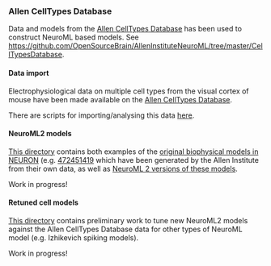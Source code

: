 
### Allen CellTypes Database
 
Data and models from the [Allen CellTypes Database](http://celltypes.brain-map.org/) has been used to 
construct NeuroML based models. See https://github.com/OpenSourceBrain/AllenInstituteNeuroML/tree/master/CellTypesDatabase.

#### Data import 

Electrophysiological data on multiple cell types from the visual cortex of mouse have been made available on the 
[Allen CellTypes Database](http://celltypes.brain-map.org/).

There are scripts for importing/analysing this data [here](https://github.com/OpenSourceBrain/AllenInstituteNeuroML/tree/master/CellTypesDatabase/data).


#### NeuroML2 models

[This directory](https://github.com/OpenSourceBrain/AllenInstituteNeuroML/tree/master/CellTypesDatabase/models) contains both examples
of the [original biophysical models in NEURON](https://github.com/OpenSourceBrain/AllenInstituteNeuroML/tree/master/CellTypesDatabase/models/NEURON)
(e.g. [472451419](https://github.com/OpenSourceBrain/AllenInstituteNeuroML/tree/master/CellTypesDatabase/models/472451419) which have been generated 
by the Allen Institute from their own data, as well as [NeuroML 2 versions of these models](https://github.com/OpenSourceBrain/AllenInstituteNeuroML/tree/master/CellTypesDatabase/models/NeuroML2).

Work in progress!

#### Retuned cell models

[This directory](https://github.com/OpenSourceBrain/AllenInstituteNeuroML/tree/master/CellTypesDatabase/tune) contains preliminary work to tune new
NeuroML2 models against the Allen CellTypes Database data for other types of NeuroML model (e.g. Izhikevich spiking models).

Work in progress!

